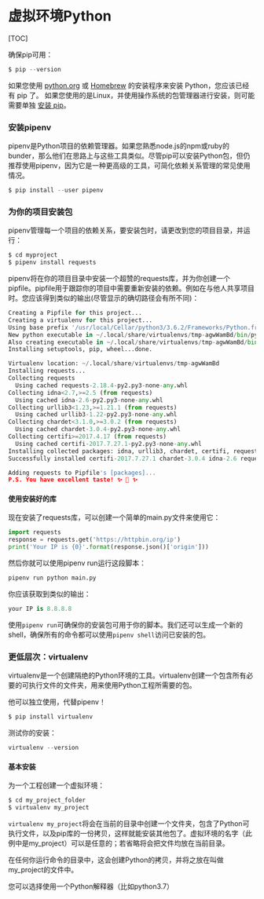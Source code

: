 # 虚拟环境Python

[TOC]

确保pip可用：

```python
$ pip --version
```

如果您使用 [python.org](https://python.org) 或 [Homebrew](https://brew.sh) 的安装程序来安装 Python，您应该已经有 pip 了。 如果您使用的是Linux，并使用操作系统的包管理器进行安装，则可能需要单独 [安装 pip](https://pip.pypa.io/en/stable/installing/)。

### 安装pipenv

pipenv是Python项目的依赖管理器。如果您熟悉node.js的npm或ruby的bunder，那么他们在思路上与这些工具类似。尽管pip可以安装Python包，但仍推荐使用pipenv，因为它是一种更高级的工具，可简化依赖关系管理的常见使用情况。

```python
$ pip install --user pipenv
```

### 为你的项目安装包

pipenv管理每一个项目的依赖关系，要安装包时，请更改到您的项目目录，并运行：

```python
$ cd myproject
$ pipenv install requests
```

pipenv将在你的项目目录中安装一个超赞的requests库，并为你创建一个pipfile。pipfile用于跟踪你的项目中需要重新安装的依赖。例如在与他人共享项目时。您应该得到类似的输出(尽管显示的确切路径会有所不同)：

```python
Creating a Pipfile for this project...
Creating a virtualenv for this project...
Using base prefix '/usr/local/Cellar/python3/3.6.2/Frameworks/Python.framework/Versions/3.6'
New python executable in ~/.local/share/virtualenvs/tmp-agwWamBd/bin/python3.6
Also creating executable in ~/.local/share/virtualenvs/tmp-agwWamBd/bin/python
Installing setuptools, pip, wheel...done.

Virtualenv location: ~/.local/share/virtualenvs/tmp-agwWamBd
Installing requests...
Collecting requests
  Using cached requests-2.18.4-py2.py3-none-any.whl
Collecting idna<2.7,>=2.5 (from requests)
  Using cached idna-2.6-py2.py3-none-any.whl
Collecting urllib3<1.23,>=1.21.1 (from requests)
  Using cached urllib3-1.22-py2.py3-none-any.whl
Collecting chardet<3.1.0,>=3.0.2 (from requests)
  Using cached chardet-3.0.4-py2.py3-none-any.whl
Collecting certifi>=2017.4.17 (from requests)
  Using cached certifi-2017.7.27.1-py2.py3-none-any.whl
Installing collected packages: idna, urllib3, chardet, certifi, requests
Successfully installed certifi-2017.7.27.1 chardet-3.0.4 idna-2.6 requests-2.18.4 urllib3-1.22

Adding requests to Pipfile's [packages]...
P.S. You have excellent taste! ✨ 🍰 ✨
```

#### 使用安装好的库

现在安装了requests库，可以创建一个简单的main.py文件来使用它：

```python
import requests
response = requests.get('https://httpbin.org/ip')
print('Your IP is {0}'.format(response.json()['origin']))
```

然后你就可以使用pipenv run运行这段脚本：

```python
pipenv run python main.py
```

你应该获取到类似的输出：

```python
your IP is 8.8.8.8
```

使用`pipenv run`可确保你的安装包可用于你的脚本。我们还可以生成一个新的shell，确保所有的命令都可以使用`pipenv shell`访问已安装的包。

### 更低层次：virtualenv

virtualenv是一个创建隔绝的Python环境的工具。virtualenv创建一个包含所有必要的可执行文件的文件夹，用来使用Python工程所需要的包。

他可以独立使用，代替pipenv！

```python
$ pip install virtualenv
```

测试你的安装：

```python
virtualenv --version
```

#### 基本安装

为一个工程创建一个虚拟环境：

```python
$ cd my_project_folder
$ virtualenv my_project
```

`virtualenv my_project`将会在当前的目录中创建一个文件夹，包含了Python可执行文件，以及pip库的一份拷贝，这样就能安装其他包了。虚拟环境的名字（此例中是my_project）可以是任意的；若省略将会把文件均放在当前目录。

在任何你运行命令的目录中，这会创建Python的拷贝，并将之放在叫做my_project的文件中。

您可以选择使用一个Python解释器（比如python3.7）


